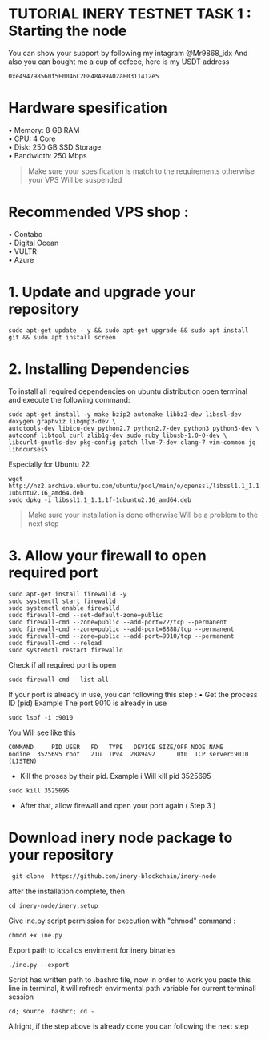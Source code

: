 # TUTORIAL INERY TESTNET TASK 1 : Starting the node
You can show your support by following my intagram @Mr9868_idx
And also you can bought me a cup of cofeee, here is my USDT address
```
0xe494798560f5E0046C20848A99A02aF0311412e5
```
# Hardware spesification
  • Memory: 8 GB RAM \
  • CPU: 4 Core \
  • Disk: 250 GB SSD Storage \
  • Bandwidth: 250 Mbps 
> Make sure your spesification is match to the requirements otherwise your VPS Will be suspended
# Recommended VPS shop :
  • Contabo \
  • Digital Ocean \
  • VULTR \
  • Azure
# 1. Update and upgrade your repository
```
sudo apt-get update - y && sudo apt-get upgrade && sudo apt install git && sudo apt install screen
```
# 2. Installing Dependencies
To install all required dependencies on ubuntu distribution open terminal and execute the following command:
```
sudo apt-get install -y make bzip2 automake libbz2-dev libssl-dev doxygen graphviz libgmp3-dev \
autotools-dev libicu-dev python2.7 python2.7-dev python3 python3-dev \
autoconf libtool curl zlib1g-dev sudo ruby libusb-1.0-0-dev \
libcurl4-gnutls-dev pkg-config patch llvm-7-dev clang-7 vim-common jq libncurses5
```
Especially for Ubuntu 22
```
wget http://nz2.archive.ubuntu.com/ubuntu/pool/main/o/openssl/libssl1.1_1.1.1f-1ubuntu2.16_amd64.deb
sudo dpkg -i libssl1.1_1.1.1f-1ubuntu2.16_amd64.deb
```
> Make sure your installation is done otherwise Will be a problem to the next step
# 3. Allow your firewall to open required port
```
sudo apt-get install firewalld -y
sudo systemctl start firewalld
sudo systemctl enable firewalld
sudo firewall-cmd --set-default-zone=public
sudo firewall-cmd --zone=public --add-port=22/tcp --permanent
sudo firewall-cmd --zone=public --add-port=8888/tcp --permanent
sudo firewall-cmd --zone=public --add-port=9010/tcp --permanent
sudo firewall-cmd --reload
sudo systemctl restart firewalld
```
Check if all required port is open
```
sudo firewall-cmd --list-all
```
If your port is already in use, you can following this step :
 • Get the process ID (pid)
Example The port 9010 is already in use
```
sudo lsof -i :9010
```
You Will see like this 
```
COMMAND     PID USER   FD   TYPE   DEVICE SIZE/OFF NODE NAME
nodine  3525695 root   21u  IPv4  2889492      0t0  TCP server:9010 (LISTEN)
```
  * Kill the proses by their pid.
Example i Will kill pid 3525695
```
sudo kill 3525695
```
  * After that, allow firewall and open your port again ( Step 3 )
# Download inery node package to your repository
```
 git clone  https://github.com/inery-blockchain/inery-node
```
after the installation complete, then
```
cd inery-node/inery.setup
```
Give ine.py script permission for execution with "chmod" command :
```
chmod +x ine.py
```
Export path to local os envirment for inery binaries
```
./ine.py --export
```
Script has written path to .bashrc file, now in order to work you paste this line in terminal, it will refresh envirmental path variable for current terminall session
```
cd; source .bashrc; cd -
```
Allright, if the step above is already done you can following the next step


